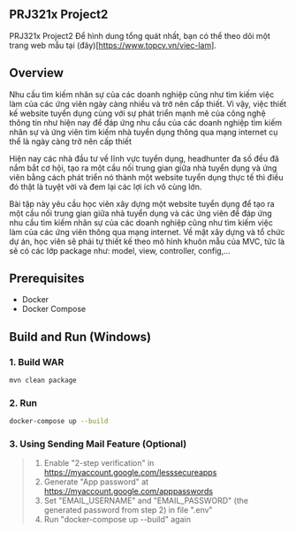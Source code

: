 ## PRJ321x Project2

PRJ321x Project2
Để hình dung tổng quát nhất, bạn có thể theo dõi một trang web mẫu tại (đây)[https://www.topcv.vn/viec-lam].

## Overview
Nhu cầu tìm kiếm nhân sự của các doanh nghiệp cũng như tìm kiếm việc làm của các ứng viên ngày càng nhiều và trở nên cấp thiết. Vì vậy, việc thiết kế website tuyển dụng cùng với sự phát triển mạnh mẽ của công nghệ thông tin như hiện nay để đáp ứng nhu cầu của các doanh nghiệp tìm kiếm nhân sự và ứng viên tìm kiếm nhà tuyển dụng thông qua mạng internet cụ thể là ngày càng trở nên cấp thiết

Hiện nay các nhà đầu tư về lĩnh vực tuyển dụng, headhunter đa số đều đã nắm bắt cơ hội, tạo ra một cầu nối trung gian giữa nhà tuyển dụng và ứng viên bằng cách phát triển nó thành một website tuyển dụng thực tế thì điều đó thật là tuyệt vời và đem lại các lợi ích vô cùng lớn.

Bài tập này yêu cầu học viên xây dựng một website tuyển dụng để tạo ra một cầu nối trung gian giữa nhà tuyển dụng và các ứng viên để đáp ứng nhu cầu tìm kiếm nhân sự của các doanh nghiệp cũng như tìm kiếm việc làm của các ứng viên thông qua mạng internet.
Về mặt xây dựng và tổ chức dự án, học viên sẽ phải tự thiết kế theo mô hình khuôn mẫu của MVC, tức là sẽ có các lớp package như: model, view, controller, config,...
## Prerequisites
* Docker
* Docker Compose
## Build and Run (Windows)

### 1. Build WAR

```bash
mvn clean package
```

### 2. Run

```bash
docker-compose up --build
```
### 3. Using Sending Mail Feature (Optional)
> 1. Enable "2-step verification" in https://myaccount.google.com/lesssecureapps
> 2. Generate "App password" at https://myaccount.google.com/apppasswords
> 3. Set "EMAIL_USERNAME" and "EMAIL_PASSWORD" (the generated password from step 2) in file ".env"
> 4. Run "docker-compose up --build" again